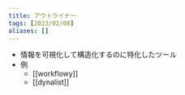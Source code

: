 ```yaml
---
title: アウトライナー
tags: [2023/02/08]
aliases: []
---
```


- 情報を可視化して構造化するのに特化したツール
- 例
	- [[workflowy]]
	- [[dynalist]]